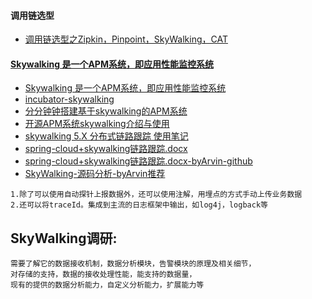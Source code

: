 #### 调用链选型
- [调用链选型之Zipkin，Pinpoint，SkyWalking，CAT](https://www.jianshu.com/p/0fbbf99a236e)

#### [Skywalking 是一个APM系统，即应用性能监控系统](http://www.kailing.pub/article/index/arcid/177.html)
- [Skywalking 是一个APM系统，即应用性能监控系统](http://www.kailing.pub/article/index/arcid/177.html)
- [incubator-skywalking](https://github.com/apache/incubator-skywalking)
- [分分钟钟搭建基于skywalking的APM系统](https://my.oschina.net/ytqvip/blog/1793767)
- [开源APM系统skywalking介绍与使用](https://www.cnblogs.com/xiaoqi/p/skywalking-usage.html)
- [skywalking 5.X 分布式链路跟踪 使用笔记](https://blog.csdn.net/jilo88/article/details/81355265)
- [spring-cloud+skywalking链路跟踪.docx](https://github.com/Xlinlin/spring-cloud-demo/tree/master/SpringCloud-Demo-Doc)
- [spring-cloud+skywalking链路跟踪.docx-byArvin-github](https://github.com/yaozd/spring-cloud-demo-1)
- [SkyWalking-源码分析-byArvin推荐](http://www.iocoder.cn/categories/SkyWalking/)

```
1.除了可以使用自动探针上报数据外，还可以使用注解，用埋点的方式手动上传业务数据
2.还可以将traceId。集成到主流的日志框架中输出，如log4j，logback等
```

## SkyWalking调研:
```
需要了解它的数据接收机制，数据分析模块，告警模块的原理及相关细节，
对存储的支持，数据的接收处理性能，能支持的数据量，
现有的提供的数据分析能力，自定义分析能力，扩展能力等
```
